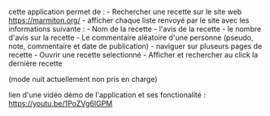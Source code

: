 cette application permet de :
    - Rechercher une recette sur le site web https://marmiton.org/
    - afficher chaque liste renvoyé par le site avec les informations suivante :
          - Nom de la recette
          - l'avis de la recette
          - le nombre d'avis sur la recette
          - Le commentaire aléatoire d'une personne (pseudo, note, commentaire et date de publication)
    - naviguer sur pluseurs pages de recette
    - Ouvrir une recette selectionné 
    - Afficher et rechercher au click la dernière recette
    
(mode nuit actuellement non pris en charge)

lien d'une vidéo démo de l'application et ses fonctionalité : https://youtu.be/1PoZVg6IGPM
